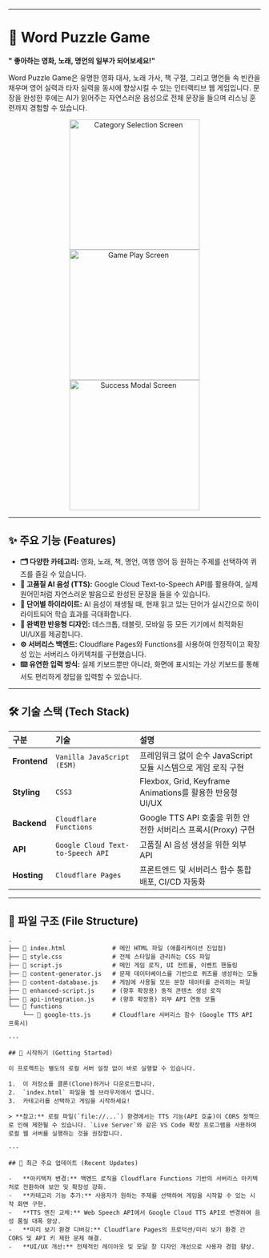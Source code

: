 
---

# 🌟 Word Puzzle Game

**" 좋아하는 영화, 노래, 명언의 일부가 되어보세요!"**

Word Puzzle Game은 유명한 영화 대사, 노래 가사, 책 구절, 그리고 명언들 속 빈칸을 채우며 영어 실력과 타자 실력을 동시에 향상시킬 수 있는 인터랙티브 웹 게임입니다. 문장을 완성한 후에는 AI가 읽어주는 자연스러운 음성으로 전체 문장을 들으며 리스닝 훈련까지 경험할 수 있습니다.

<p align="center">
  <img src="https://github.com/user-attachments/assets/df5a29fa-5527-4e6f-9f18-bdb6730beec9" width="260" alt="Category Selection Screen">
  <img src="https://github.com/user-attachments/assets/dd3bf51b-7f1c-4bf4-99c1-6c2a9c846cd8" width="260" alt="Game Play Screen">
  <img src="https://github.com/user-attachments/assets/da53f343-00c6-4f14-a6a6-7a81a43c0579" width="260" alt="Success Modal Screen">
</p>

---

## ✨ 주요 기능 (Features)

-   **🗂️ 다양한 카테고리:** 영화, 노래, 책, 명언, 여행 영어 등 원하는 주제를 선택하여 퀴즈를 즐길 수 있습니다.
-   **🤖 고품질 AI 음성 (TTS):** Google Cloud Text-to-Speech API를 활용하여, 실제 원어민처럼 자연스러운 발음으로 완성된 문장을 들을 수 있습니다.
-   **🎤 단어별 하이라이트:** AI 음성이 재생될 때, 현재 읽고 있는 단어가 실시간으로 하이라이트되어 학습 효과를 극대화합니다.
-   **📱 완벽한 반응형 디자인:** 데스크톱, 태블릿, 모바일 등 모든 기기에서 최적화된 UI/UX를 제공합니다.
-   **⚙️ 서버리스 백엔드:** Cloudflare Pages와 Functions를 사용하여 안정적이고 확장성 있는 서버리스 아키텍처를 구현했습니다.
-   **⌨️ 유연한 입력 방식:** 실제 키보드뿐만 아니라, 화면에 표시되는 가상 키보드를 통해서도 편리하게 정답을 입력할 수 있습니다.

---

## 🛠️ 기술 스택 (Tech Stack)

| 구분        | 기술                                                               | 설명                                                           |
| :---------- | :----------------------------------------------------------------- | :------------------------------------------------------------- |
| **Frontend** | `Vanilla JavaScript (ESM)`                                         | 프레임워크 없이 순수 JavaScript 모듈 시스템으로 게임 로직 구현 |
| **Styling** | `CSS3`                                                             | Flexbox, Grid, Keyframe Animations를 활용한 반응형 UI/UX       |
| **Backend** | `Cloudflare Functions`                                             | Google TTS API 호출을 위한 안전한 서버리스 프록시(Proxy) 구현  |
| **API**     | `Google Cloud Text-to-Speech API`                                  | 고품질 AI 음성 생성을 위한 외부 API                              |
| **Hosting** | `Cloudflare Pages`                                                 | 프론트엔드 및 서버리스 함수 통합 배포, CI/CD 자동화            |

---

## 📂 파일 구조 (File Structure)

```
.
├── 📄 index.html             # 메인 HTML 파일 (애플리케이션 진입점)
├── 📄 style.css              # 전체 스타일을 관리하는 CSS 파일
├── 📄 script.js              # 메인 게임 로직, UI 컨트롤, 이벤트 핸들링
├── 📄 content-generator.js   # 문제 데이터베이스를 기반으로 퀴즈를 생성하는 모듈
├── 📄 content-database.js    # 게임에 사용될 모든 문장 데이터를 관리하는 파일
├── 📄 enhanced-script.js     # (향후 확장용) 동적 콘텐츠 생성 로직
├── 📄 api-integration.js     # (향후 확장용) 외부 API 연동 모듈
└── 📁 functions
    └── 📄 google-tts.js      # Cloudflare 서버리스 함수 (Google TTS API 프록시)

---

## 🚀 시작하기 (Getting Started)

이 프로젝트는 별도의 로컬 서버 설정 없이 바로 실행할 수 있습니다.

1.  이 저장소를 클론(Clone)하거나 다운로드합니다.
2.  `index.html` 파일을 웹 브라우저에서 엽니다.
3.  카테고리를 선택하고 게임을 시작하세요!

> **참고:** 로컬 파일(`file://...`) 환경에서는 TTS 기능(API 호출)이 CORS 정책으로 인해 제한될 수 있습니다. `Live Server`와 같은 VS Code 확장 프로그램을 사용하여 로컬 웹 서버를 실행하는 것을 권장합니다.

---

## 📝 최근 주요 업데이트 (Recent Updates)

-   **아키텍처 변경:** 백엔드 로직을 Cloudflare Functions 기반의 서버리스 아키텍처로 전환하여 보안 및 확장성 강화.
-   **카테고리 기능 추가:** 사용자가 원하는 주제를 선택하여 게임을 시작할 수 있는 시작 화면 구현.
-   **TTS 엔진 교체:** Web Speech API에서 Google Cloud TTS API로 변경하여 음성 품질 대폭 향상.
-   **미리 보기 환경 디버깅:** Cloudflare Pages의 프로덕션/미리 보기 환경 간 CORS 및 API 키 제한 문제 해결.
-   **UI/UX 개선:** 전체적인 레이아웃 및 모달 창 디자인 개선으로 사용자 경험 향상.
